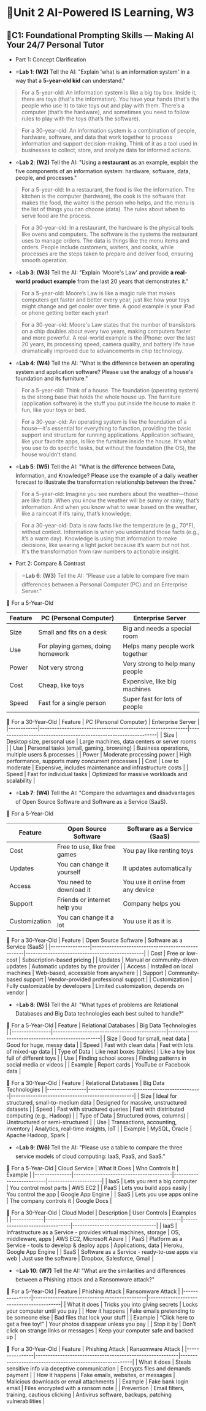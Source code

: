 # 🎯Unit 2 AI-Powered IS Learning, W3
## 🚀C1: Foundational Prompting Skills — Making AI Your 24/7 Personal Tutor
* Part 1: Concept Clarification
- ⭐**Lab 1**: **(W2)** Tell the AI: "Explain 'what is an information system' in a way that a **5-year-old kid** can understand."
> For a 5-year-old:
An information system is like a big toy box. Inside it, there are toys (that's the information).
You have your hands (that's the people who use it) to take toys out and play with them.
There’s a computer (that’s the hardware), and sometimes you need to follow rules to play with the toys (that’s the software).

> For a 30-year-old:
An information system is a combination of people, hardware, software, and data that work together to process information and support decision-making.
Think of it as a tool used in businesses to collect, store, and analyze data for informed actions.

- ⭐**Lab 2**: **(W2)** Tell the AI: "Using a **restaurant** as an example, explain the five components of an information system: hardware, software, data, people, and processes."
> For a 5-year-old:
In a restaurant, the food is like the information.
The kitchen is the computer (hardware), the cook is the software that makes the food, the waiter is the person who helps, and the menu is the list of things you can choose (data).
The rules about when to serve food are the process.

> For a 30-year-old:
In a restaurant, the hardware is the physical tools like ovens and computers. 
The software is the systems the restaurant uses to manage orders. 
The data is things like the menu items and orders. People include customers, waiters, and cooks, while processes are the steps taken to prepare and deliver food, ensuring smooth operation.

- ⭐**Lab 3**: **(W3)** Tell the AI: "Explain 'Moore's Law' and provide **a real-world product example** from the last 20 years that demonstrates it."
> For a 5-year-old:
Moore’s Law is like a magic rule that makes computers get faster and better every year, just like how your toys might change and get cooler over time.
A good example is your iPad or phone getting better each year!

> For a 30-year-old:
Moore's Law states that the number of transistors on a chip doubles about every two years, making computers faster and more powerful. 
A real-world example is the iPhone: over the last 20 years, its processing speed, camera quality, and battery life have dramatically improved due to advancements in chip technology.
  
- ⭐**Lab 4**: **(W4)** Tell the AI: "What is the difference between an operating system and application software? Please use the analogy of a house's foundation and its furniture."
> For a 5-year-old:
Think of a house. The foundation (operating system) is the strong base that holds the whole house up.
The furniture (application software) is the stuff you put inside the house to make it fun, like your toys or bed.

> For a 30-year-old:
An operating system is like the foundation of a house—it's essential for everything to function, providing the basic support and structure for running applications.
Application software, like your favorite apps, is like the furniture inside the house. It's what you use to do specific tasks, but without the foundation (the OS), the house wouldn’t stand.

- ⭐**Lab 5**: **(W5)** Tell the AI: "What is the difference between Data, Information, and Knowledge? Please use the example of a daily weather forecast to illustrate the transformation relationship between the three."
> For a 5-year-old:
Imagine you see numbers about the weather—those are like data.
When you know the weather will be sunny or rainy, that’s information.
And when you know what to wear based on the weather, like a raincoat if it’s rainy, that’s knowledge.

> For a 30-year-old:
Data is raw facts like the temperature (e.g., 70°F), without context. 
Information is when you understand those facts (e.g., it’s a warm day). 
Knowledge is using that information to make decisions, like wearing a light jacket because it’s warm but not hot. 
It's the transformation from raw numbers to actionable insight.

* Part 2: Compare & Contrast
> ⭐**Lab 6**: **(W3)** Tell the AI: "Please use a table to compare five main differences between a Personal Computer (PC) and an Enterprise Server."

👶 For a 5-Year-Old

| Feature     | PC (Personal Computer)                 | Enterprise Server                      |
|------------|----------------------------------------|----------------------------------------|
| Size       | Small and fits on a desk               | Big and needs a special room           |
| Use        | For playing games, doing homework      | Helps many people work together        |
| Power      | Not very strong                        | Very strong to help many people        |
| Cost       | Cheap, like toys                       | Expensive, like big machines           |
| Speed      | Fast for a single person               | Super fast for lots of people          |

👨 For a 30-Year-Old
| Feature     | PC (Personal Computer)                                    | Enterprise Server                                               |
|------------|------------------------------------------------------------|-----------------------------------------------------------------|
| Size       | Desktop size, personal use                                 | Large machines, data centers or server rooms                    |
| Use        | Personal tasks (email, gaming, browsing)                   | Business operations, multiple users & processes                 |
| Power      | Moderate processing power                                  | High performance, supports many concurrent processes            |
| Cost       | Low to moderate                                             | Expensive, includes maintenance and infrastructure costs       |
| Speed      | Fast for individual tasks                                   | Optimized for massive workloads and scalability                |

- ⭐**Lab 7**: **(W4)** Tell the AI: "Compare the advantages and disadvantages of Open Source Software and Software as a Service (SaaS).

👶 For a 5-Year-Old

| Feature        | Open Source Software                            | Software as a Service (SaaS)                   |
|----------------|--------------------------------------------------|------------------------------------------------|
| Cost           | Free to use, like free games                     | You pay like renting toys                      |
| Updates        | You can change it yourself                       | It updates automatically                       |
| Access         | You need to download it                          | You use it online from any device              |
| Support        | Friends or internet help you                     | Company helps you                              |
| Customization  | You can change it a lot                          | You use it as it is                            |

👨 For a 30-Year-Old
| Feature        | Open Source Software                            | Software as a Service (SaaS)                   |
|----------------|--------------------------------------------------|------------------------------------------------|
| Cost           | Free or low-cost                                | Subscription-based pricing                     |
| Updates        | Manual or community-driven updates              | Automatic updates by the provider             |
| Access         | Installed on local machines                     | Web-based, accessible from anywhere            |
| Support        | Community-based support                         | Vendor-provided professional support           |
| Customization  | Fully customizable by developers                | Limited customization, depends on vendor       |

- ⭐**Lab 8**: **(W5)** Tell the AI: "What types of problems are Relational Databases and Big Data technologies each best suited to handle?"
  
👶 For a 5-Year-Old
| Feature        | Relational Databases                        | Big Data Technologies                            |
|----------------|----------------------------------------------|--------------------------------------------------|
| Size           | Good for small, neat data                   | Good for huge, messy data                        |
| Speed          | Fast with clean data                        | Fast with lots of mixed-up data                  |
| Type of Data   | Like neat boxes (tables)                    | Like a toy box full of different toys            |
| Use            | Finding school scores                       | Finding patterns in social media or videos       |
| Example        | Report cards                                | YouTube or Facebook data                         |

👨 For a 30-Year-Old
| Feature        | Relational Databases                        | Big Data Technologies                            |
|----------------|----------------------------------------------|--------------------------------------------------|
| Size           | Ideal for structured, small-to-medium data  | Designed for massive, unstructured datasets      |
| Speed          | Fast with structured queries                | Fast with distributed computing (e.g., Hadoop)   |
| Type of Data   | Structured (rows, columns)                  | Unstructured or semi-structured                  |
| Use            | Transactions, accounting, inventory         | Analytics, real-time insights, IoT               |
| Example        | MySQL, Oracle                               | Apache Hadoop, Spark                             |

- ⭐**Lab 9**: **(W6)** Tell the AI: "Please use a table to compare the three service models of cloud computing: IaaS, PaaS, and SaaS."

👶 For a 5-Year-Old
| Cloud Service | What It Does                          | Who Controls It         | Example             |
|---------------|----------------------------------------|--------------------------|----------------------|
| IaaS          | Lets you rent a big computer           | You control most parts   | AWS EC2              |
| PaaS          | Lets you build apps easily             | You control the app      | Google App Engine    |
| SaaS          | Lets you use apps online               | The company controls it  | Google Docs          |

👨 For a 30-Year-Old
| Cloud Model | Description                                           | User Controls                  | Examples                         |
|-------------|-------------------------------------------------------|--------------------------------|----------------------------------|
| IaaS        | Infrastructure as a Service - provides virtual machines, storage | OS, middleware, apps           | AWS EC2, Microsoft Azure         |
| PaaS        | Platform as a Service - tools to develop & deploy apps         | Applications, data             | Heroku, Google App Engine        |
| SaaS        | Software as a Service - ready-to-use apps via web              | Just use the software          | Dropbox, Salesforce, Gmail       |

- ⭐**Lab 10**: **(W7)** Tell the AI: "What are the similarities and differences between a Phishing attack and a Ransomware attack?"

👶 For a 5-Year-Old
| Feature        | Phishing Attack                             | Ransomware Attack                        |
|----------------|----------------------------------------------|------------------------------------------|
| What it does   | Tricks you into giving secrets               | Locks your computer until you pay        |
| How it happens | Fake emails pretending to be someone else    | Bad files that lock your stuff           |
| Example        | “Click here to get a free toy!”              | Your photos disappear unless you pay     |
| Stop it by     | Don’t click on strange links or messages     | Keep your computer safe and backed up    |

👨 For a 30-Year-Old
| Feature        | Phishing Attack                                         | Ransomware Attack                                       |
|----------------|----------------------------------------------------------|----------------------------------------------------------|
| What it does   | Steals sensitive info via deceptive communication        | Encrypts files and demands payment                      |
| How it happens | Fake emails, websites, or messages                       | Malicious downloads or email attachments                |
| Example        | Fake bank login email                                    | Files encrypted with a ransom note                      |
| Prevention     | Email filters, training, cautious clicking               | Antivirus software, backups, patching vulnerabilities   |









































































